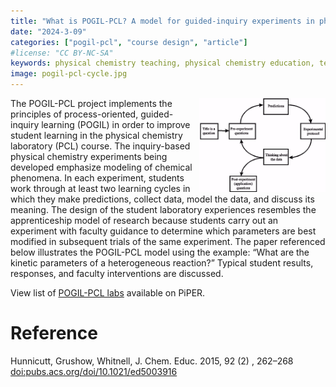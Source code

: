 ```yaml
---
title: "What is POGIL-PCL? A model for guided-inquiry experiments in physical chemistry"
date: "2024-3-09"
categories: ["pogil-pcl", "course design", "article"]
#license: "CC BY-NC-SA"
keywords: physical chemistry teaching, physical chemistry education, teaching resources, guided inquiry learning, POGIL, physical chemistry laboratory
image: pogil-pcl-cycle.jpg
---
```

<img src="pogil-pcl-cycle.jpg" width="40%" align="right"/>

The POGIL-PCL project implements the principles of process-oriented, guided-inquiry learning (POGIL) in order to improve student learning in the physical chemistry laboratory (PCL) course. The inquiry-based physical chemistry experiments being developed emphasize modeling of chemical phenomena. In each experiment, students work through at least two learning cycles in which they make predictions, collect data, model the data, and discuss its meaning. The design of the student laboratory experiences resembles the apprenticeship model of research because students carry out an experiment with faculty guidance to determine which parameters are best modified in subsequent trials of the same experiment. The paper referenced below illustrates the POGIL-PCL model using the example: &ldquo;What are the kinetic parameters of a heterogeneous reaction?&rdquo; Typical student results, responses, and faculty interventions are discussed.

View list of [POGIL-PCL labs](https://chemistry.coe.edu/piper/resources.html#category=pogil-pcl) available on PiPER.


# Reference

Hunnicutt, Grushow, Whitnell, J. Chem. Educ. 2015, <span class="underline">92</span> (2) , 262–268 [doi:pubs.acs.org/doi/10.1021/ed5003916](https://pubs.acs.org/doi/10.1021/ed5003916)

